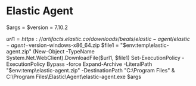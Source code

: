# Elastic Agent

$args = 
$version = 7.10.2

$url1 = https://artifacts.elastic.co/downloads/beats/elastic-agent/elastic-agent-$version-windows-x86_64.zip
$file1 = "$env:temp\elastic-agent.zip"
(New-Object -TypeName System.Net.WebClient).DownloadFile($url1, $file1)
Set-ExecutionPolicy -ExecutionPolicy Bypass -force
Expand-Archive -LiteralPath "$env:temp\elastic-agent.zip" -DestinationPath "C:\Program Files\"
& C:\Program Files\Elastic\Agent\elastic-agent.exe $args
